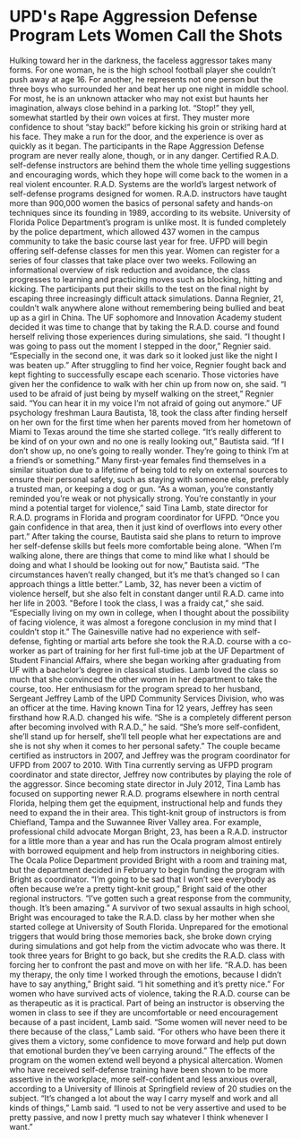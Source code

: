 # UPD's Rape Aggression Defense Program Lets Women Call the Shots

Hulking toward her in the darkness, the faceless aggressor takes many forms.
For one woman, he is the high school football player she couldn’t push away at age 16. For another, he represents not one person but the three boys who surrounded her and beat her up one night in middle school. For most, he is an unknown attacker who may not exist but haunts her imagination, always close behind in a parking lot.
“Stop!” they yell, somewhat startled by their own voices at first. They muster more confidence to shout “stay back!” before kicking his groin or striking hard at his face. They make a run for the door, and the experience is over as quickly as it began.
The participants in the Rape Aggression Defense program are never really alone, though, or in any danger. Certified R.A.D. self-defense instructors are behind them the whole time yelling suggestions and encouraging words, which they hope will come back to the women in a real violent encounter.
R.A.D. Systems are the world’s largest network of self-defense programs designed for women. R.A.D. instructors have taught more than 900,000 women the basics of personal safety and hands-on techniques since its founding in 1989, according to its website.
University of Florida Police Department’s program is unlike most. It is funded completely by the police department, which allowed 437 women in the campus community to take the basic course last year for free. UFPD will begin offering self-defense classes for men this year.
Women can register for a series of four classes that take place over two weeks. Following an informational overview of risk reduction and avoidance, the class progresses to learning and practicing moves such as blocking, hitting and kicking. The participants put their skills to the test on the final night by escaping three increasingly difficult attack simulations.
Danna Regnier, 21, couldn’t walk anywhere alone without remembering being bullied and beat up as a girl in China. The UF sophomore and Innovation Academy student decided it was time to change that by taking the R.A.D. course and found herself reliving those experiences during simulations, she said.
“I thought I was going to pass out the moment I stepped in the door,” Regnier said. “Especially in the second one, it was dark so it looked just like the night I was beaten up.”
After struggling to find her voice, Regnier fought back and kept fighting to successfully escape each scenario. Those victories have given her the confidence to walk with her chin up from now on, she said.
“I used to be afraid of just being by myself walking on the street,” Regnier said. “You can hear it in my voice I’m not afraid of going out anymore.”
UF psychology freshman Laura Bautista, 18, took the class after finding herself on her own for the first time when her parents moved from her hometown of Miami to Texas around the time she started college.
“It’s really different to be kind of on your own and no one is really looking out,” Bautista said. “If I don’t show up, no one’s going to really wonder. They’re going to think I’m at a friend’s or something.”
Many first-year females find themselves in a similar situation due to a lifetime of being told to rely on external sources to ensure their personal safety, such as staying with someone else, preferably a trusted man, or keeping a dog or gun.
“As a woman, you’re constantly reminded you’re weak or not physically strong. You’re constantly in your mind a potential target for violence,” said Tina Lamb, state director for R.A.D. programs in Florida and program coordinator for UFPD. “Once you gain confidence in that area, then it just kind of overflows into every other part.”
After taking the course, Bautista said she plans to return to improve her self-defense skills but feels more comfortable being alone.
“When I’m walking alone, there are things that come to mind like what I should be doing and what I should be looking out for now,” Bautista said. “The circumstances haven’t really changed, but it’s me that’s changed so I can approach things a little better.”
Lamb, 32, has never been a victim of violence herself, but she also felt in constant danger until R.A.D. came into her life in 2003.
"Before I took the class, I was a fraidy cat,” she said. “Especially living on my own in college, when I thought about the possibility of facing violence, it was almost a foregone conclusion in my mind that I couldn’t stop it.”
The Gainesville native had no experience with self-defense, fighting or martial arts before she took the R.A.D. course with a co-worker as part of training for her first full-time job at the UF Department of Student Financial Affairs, where she began working after graduating from UF with a bachelor’s degree in classical studies.
Lamb loved the class so much that she convinced the other women in her department to take the course, too. Her enthusiasm for the program spread to her husband, Sergeant Jeffrey Lamb of the UPD Community Services Division, who was an officer at the time. Having known Tina for 12 years, Jeffrey has seen firsthand how R.A.D. changed his wife.
“She is a completely different person after becoming involved with R.A.D.,” he said. “She’s more self-confident, she’ll stand up for herself, she’ll tell people what her expectations are and she is not shy when it comes to her personal safety.”
The couple became certified as instructors in 2007, and Jeffrey was the program coordinator for UFPD from 2007 to 2010. With Tina currently serving as UFPD program coordinator and state director, Jeffrey now contributes by playing the role of the aggressor.
Since becoming state director in July 2012, Tina Lamb has focused on supporting newer R.A.D. programs elsewhere in north central Florida, helping them get the equipment, instructional help and funds they need to expand the in their area. This tight-knit group of instructors is from Chiefland, Tampa and the Suwannee River Valley area.
For example, professional child advocate Morgan Bright, 23, has been a R.A.D. instructor for a little more than a year and has run the Ocala program almost entirely with borrowed equipment and help from instructors in neighboring cities. The Ocala Police Department provided Bright with a room and training mat, but the department decided in February to begin funding the program with Bright as coordinator.
“I’m going to be sad that I won’t see everybody as often because we’re a pretty tight-knit group,” Bright said of the other regional instructors. “I’ve gotten such a great response from the community, though. It’s been amazing.”
A survivor of two sexual assaults in high school, Bright was encouraged to take the R.A.D. class by her mother when she started college at University of South Florida. Unprepared for the emotional triggers that would bring those memories back, she broke down crying during simulations and got help from the victim advocate who was there.
It took three years for Bright to go back, but she credits the R.A.D. class with forcing her to confront the past and move on with her life.
“R.A.D. has been my therapy, the only time I worked through the emotions, because I didn’t have to say anything,” Bright said. “I hit something and it’s pretty nice.”
For women who have survived acts of violence, taking the R.A.D. course can be as therapeutic as it is practical. 
Part of being an instructor is observing the women in class to see if they are uncomfortable or need encouragement because of a past incident, Lamb said.
“Some women will never need to be there because of the class,” Lamb said. “For others who have been there it gives them a victory, some confidence to move forward and help put down that emotional burden they’ve been carrying around.”
The effects of the program on the women extend well beyond a physical altercation. Women who have received self-defense training have been shown to be more assertive in the workplace, more self-confident and less anxious overall, according to a University of Illinois at Springfield review of 20 studies on the subject.
“It’s changed a lot about the way I carry myself and work and all kinds of things,” Lamb said. “I used to not be very assertive and used to be pretty passive, and now I pretty much say whatever I think whenever I want.”

